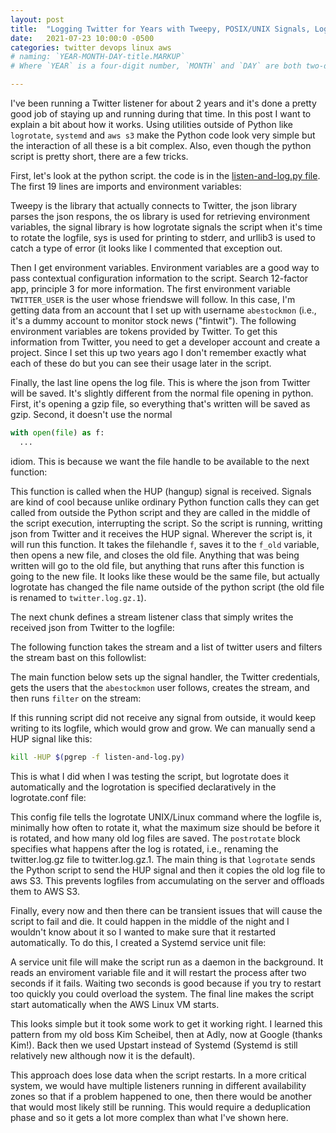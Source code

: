 ```yaml
---
layout: post
title:  "Logging Twitter for Years with Tweepy, POSIX/UNIX Signals, Logrotate, Systemd, and S3"
date:   2021-07-23 10:00:0 -0500
categories: twitter devops linux aws
# naming: `YEAR-MONTH-DAY-title.MARKUP`
# Where `YEAR` is a four-digit number, `MONTH` and `DAY` are both two-digit numbers, and `MARKUP` is the file extension representing the format used in the file. After that, include the necessary front matter. Take a look at the source for this post to get an idea about how it works.

---
```


I've been running a Twitter listener for about 2 years and it's done a
pretty good job of staying up and running during that time.  In this
post I want to explain a bit about how it works.  Using utilities
outside of Python like `logrotate`, `systemd` and `aws s3` make the
Python code look very simple but the interaction of all these is a bit
complex.  Also, even though the python script is pretty short, there
are a few tricks.

First, let's look at the python script. the code is in the
[listen-and-log.py
file](https://github.com/abecode/twitter-logger/blob/main/listen-and-log.py). The
first 19 lines are imports and environment variables:

<script src="http://gist-it.appspot.com/http://github.com/abecode/twitter-logger/raw/main/listen-and-log.py?slice=0:20"></script>

Tweepy is the library that actually connects to Twitter, the json
library parses the json respons, the os library is used for retrieving
environment variables, the signal library is how logrotate signals the
script when it's time to rotate the logfile, sys is used for printing
to stderr, and urllib3 is used to catch a type of error (it looks like
I commented that exception out.

Then I get environment variables.  Environment variables are a good
way to pass contextual configuration information to the script.
Search 12-factor app, principle 3 for more information. The first
environment variable `TWITTER_USER` is the user whose friendswe will
follow.  In this case, I'm getting data from an account that I set up
with username `abestockmon` (i.e., it's a dummy account to monitor
stock news ("fintwit").  The following environment variables are
tokens provided by Twitter. To get this information from Twitter, you
need to get a developer account and create a project.  Since I set
this up two years ago I don't remember exactly what each of these do
but you can see their usage later in the script.

Finally, the last line opens the log file.  This is where the json
from Twitter will be saved.  It's slightly different from the normal
file opening in python.  First, it's opening a gzip file, so
everything that's written will be saved as gzip.  Second, it doesn't use the normal 

```python
with open(file) as f:
  ...
```

idiom.  This is because we want the file handle to be available to the next function:

<script src="http://gist-it.appspot.com/http://github.com/abecode/twitter-logger/raw/main/listen-and-log.py?slice=22:30"></script>

This function is called when the HUP (hangup) signal is received.
Signals are kind of cool because unlike ordinary Python function calls
they can get called from outside the Python script and they are called
in the middle of the script execution, interrupting the script.  So
the script is running, writting json from Twitter and it receives the
HUP signal.  Wherever the script is, it will run this function.  It
takes the filehandle `f`, saves it to the `f_old` variable, then opens
a new file, and closes the old file.  Anything that was being written
will go to the old file, but anything that runs after this function is
going to the new file.  It looks like these would be the same file,
but actually logrotate has changed the file name outside of the python
script (the old file is renamed to `twitter.log.gz.1`).


The next chunk defines a stream listener class that simply writes the
received json from Twitter to the logfile:

<script src="http://gist-it.appspot.com/http://github.com/abecode/twitter-logger/raw/main/listen-and-log.py?slice=32:39"></script>

The following function takes the stream and a list of twitter users
and filters the stream bast on this followlist:

<script src="http://gist-it.appspot.com/http://github.com/abecode/twitter-logger/raw/main/listen-and-log.py?slice=40:50"></script>


The main function below sets up the signal handler, the Twitter
credentials, gets the users that the `abestockmon` user follows,
creates the stream, and then runs `filter` on the stream:

<script src="http://gist-it.appspot.com/http://github.com/abecode/twitter-logger/raw/main/listen-and-log.py?slice=51:68"></script>


If this running script did not receive any signal from outside, it
would keep writing to its logfile, which would grow and grow.  We can
manually send a HUP signal like this:

```bash
kill -HUP $(pgrep -f listen-and-log.py)
```

This is what I did when I was testing the script, but logrotate does
it automatically and the logrotation is specified declaratively in the
logrotate.conf file:

<script src="http://gist-it.appspot.com/http://github.com/abecode/twitter-logger/raw/main/logrotate.conf"></script>

This config file tells the logrotate UNIX/Linux command where the
logfile is, minimally how often to rotate it, what the maximum size
should be before it is rotated, and how many old log files are saved.
The `postrotate` block specifies what happens after the log is
rotated, i.e., renaming the twitter.log.gz file to twitter.log.gz.1.
The main thing is that `logrotate` sends the Python script to send the
HUP signal and then it copies the old log file to aws S3.  This
prevents logfiles from accumulating on the server and offloads them to
AWS S3. 

Finally, every now and then there can be transient issues that will
cause the script to fail and die.  It could happen in the middle of
the night and I wouldn't know about it so I wanted to make sure that
it restarted automatically.  To do this, I created a Systemd service
unit file:

<script src="http://gist-it.appspot.com/http://github.com/abecode/twitter-logger/raw/main/listen-and-log.service"></script>

A service unit file will make the script run as a daemon in the
background. It reads an enviroment variable file and it will restart
the process after two seconds if it fails.  Waiting two seconds is
good because if you try to restart too quickly you could overload the
system. The final line makes the script start automatically when the
AWS Linux VM starts.

This looks simple but it took some work to get it working right.  I
learned this pattern from my old boss Kim Scheibel, then at Adly, now
at Google (thanks Kim!).  Back then we used Upstart instead of Systemd
(Systemd is still relatively new although now it is the default).

This approach does lose data when the script restarts.  In a more
critical system, we would have multiple listeners running in different
availability zones so that if a problem happened to one, then there
would be another that would most likely still be running.  This would
require a deduplication phase and so it gets a lot more complex than
what I've shown here.

